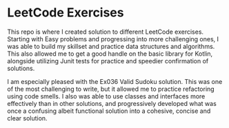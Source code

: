 # LeetCode Exercises

This repo is where I created solution to different LeetCode exercises.  Starting with Easy problems and progressing into more 
challenging ones, I was able to build my skillset and practice data structures and algorithms.  This also allowed me to get
a good handle on the basic library for Kotlin, alongside utilizing Junit tests for practice and speedier confirmation of solutions.

I am especially pleased with the Ex036 Valid Sudoku solution.  This was one of the most challenging to write, but it allowed
me to practice refactoring using code smells.  I also was able to use classes and interfaces more effectively than in other solutions, 
and progressively developed what was once a confusing albeit functional solution into a cohesive, concise and clear solution.  